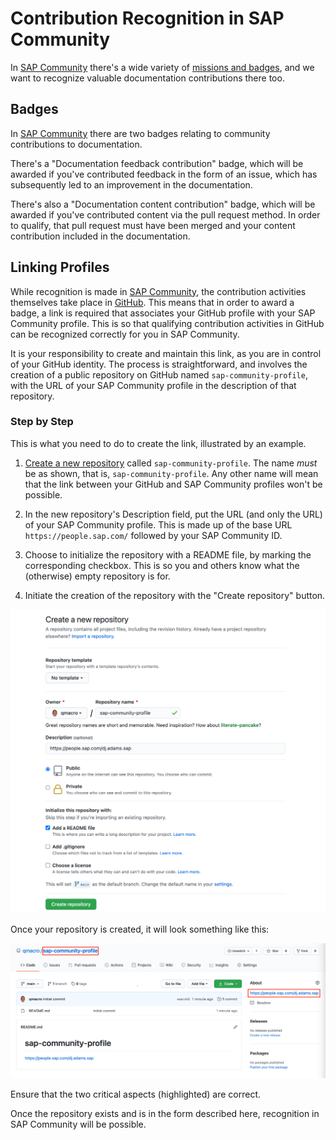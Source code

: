 # Contribution Recognition in SAP Community

In [SAP Community][sap-community] there's a wide variety of [missions and badges][missions-badges], and we want to recognize valuable documentation contributions there too.

## Badges

In [SAP Community][sap-community] there are two badges relating to community contributions to documentation.

There's a "Documentation feedback contribution" badge, which will be awarded if you've contributed feedback in the form of an issue, which has subsequently led to an improvement in the documentation.

There's also a "Documentation content contribution" badge, which will be awarded if you've contributed content via the pull request method. In order to qualify, that pull request must have been merged and your content contribution included in the documentation.

## Linking Profiles

While recognition is made in [SAP Community][sap-community], the contribution activities themselves take place in [GitHub](https://github.com/SAP-docs). This means that in order to award a badge, a link is required that associates your GitHub profile with your SAP Community profile. This is so that qualifying contribution activities in GitHub can be recognized correctly for you in SAP Community.

It is your responsibility to create and maintain this link, as you are in control of your GitHub identity. The process is straightforward, and involves the creation of a public repository on GitHub named `sap-community-profile`, with the URL of your SAP Community profile in the description of that repository.

### Step by Step

This is what you need to do to create the link, illustrated by an example.

1. [Create a new repository][github-new] called `sap-community-profile`. The name *must* be as shown, that is, `sap-community-profile`. Any other name will mean that the link between your GitHub and SAP Community profiles won't be possible.

1. In the new repository's Description field, put the URL (and only the URL) of your SAP Community profile. This is made up of the base URL `https://people.sap.com/` followed by your SAP Community ID.

1. Choose to initialize the repository with a README file, by marking the corresponding checkbox. This is so you and others know what the (otherwise) empty repository is for.

1. Initiate the creation of the repository with the "Create repository" button.

![Example of repository creation](assets/repository-creation.png)

Once your repository is created, it will look something like this:

![Example of repository once created](assets/repository-overview.png)

Ensure that the two critical aspects (highlighted) are correct.

Once the repository exists and is in the form described here, recognition in SAP Community will be possible.

[sap-community]: https://community.sap.com
[missions-badges]: https://community.sap.com/resources/missions-badges
[github-new]: https://github.com/new
